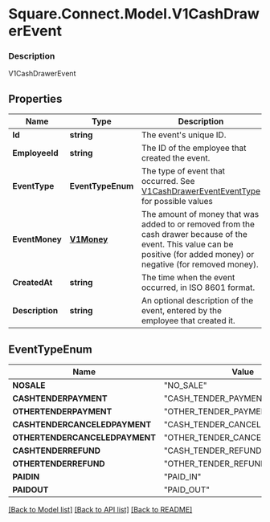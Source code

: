 # Square.Connect.Model.V1CashDrawerEvent

### Description

V1CashDrawerEvent

## Properties

Name | Type | Description | Notes
------------ | ------------- | ------------- | -------------
**Id** | **string** | The event&#39;s unique ID. | [optional] 
**EmployeeId** | **string** | The ID of the employee that created the event. | [optional] 
**EventType** | **EventTypeEnum** | The type of event that occurred. See [V1CashDrawerEventEventType](#type-v1cashdrawereventeventtype) for possible values | [optional] 
**EventMoney** | [**V1Money**](V1Money.md) | The amount of money that was added to or removed from the cash drawer because of the event. This value can be positive (for added money) or negative (for removed money). | [optional] 
**CreatedAt** | **string** | The time when the event occurred, in ISO 8601 format. | [optional] 
**Description** | **string** | An optional description of the event, entered by the employee that created it. | [optional] 


## EventTypeEnum

Name | Value
------------ | -------------
**NOSALE** | "NO_SALE"
**CASHTENDERPAYMENT** | "CASH_TENDER_PAYMENT"
**OTHERTENDERPAYMENT** | "OTHER_TENDER_PAYMENT"
**CASHTENDERCANCELEDPAYMENT** | "CASH_TENDER_CANCELED_PAYMENT"
**OTHERTENDERCANCELEDPAYMENT** | "OTHER_TENDER_CANCELED_PAYMENT"
**CASHTENDERREFUND** | "CASH_TENDER_REFUND"
**OTHERTENDERREFUND** | "OTHER_TENDER_REFUND"
**PAIDIN** | "PAID_IN"
**PAIDOUT** | "PAID_OUT"



[[Back to Model list]](../README.md#documentation-for-models) [[Back to API list]](../README.md#documentation-for-api-endpoints) [[Back to README]](../README.md)

